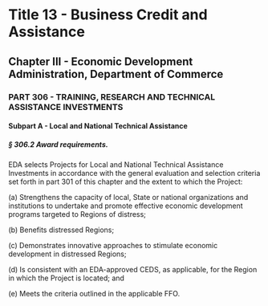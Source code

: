 
# Title 13 - Business Credit and Assistance
## Chapter III - Economic Development Administration, Department of Commerce
### PART 306 - TRAINING, RESEARCH AND TECHNICAL ASSISTANCE INVESTMENTS
#### Subpart A - Local and National Technical Assistance
##### § 306.2 Award requirements.

EDA selects Projects for Local and National Technical Assistance Investments in accordance with the general evaluation and selection criteria set forth in part 301 of this chapter and the extent to which the Project:

(a) Strengthens the capacity of local, State or national organizations and institutions to undertake and promote effective economic development programs targeted to Regions of distress;

(b) Benefits distressed Regions;

(c) Demonstrates innovative approaches to stimulate economic development in distressed Regions;

(d) Is consistent with an EDA-approved CEDS, as applicable, for the Region in which the Project is located; and

(e) Meets the criteria outlined in the applicable FFO.
